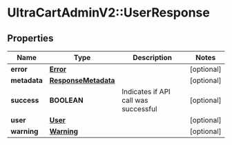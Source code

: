 # UltraCartAdminV2::UserResponse

## Properties
Name | Type | Description | Notes
------------ | ------------- | ------------- | -------------
**error** | [**Error**](Error.md) |  | [optional] 
**metadata** | [**ResponseMetadata**](ResponseMetadata.md) |  | [optional] 
**success** | **BOOLEAN** | Indicates if API call was successful | [optional] 
**user** | [**User**](User.md) |  | [optional] 
**warning** | [**Warning**](Warning.md) |  | [optional] 


